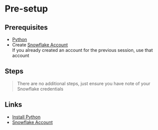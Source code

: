 # Pre-setup

## Prerequisites

* [Python][install_python]
* Create [Snowflake Account][snowflake_register] \
  If you already created an account for the previous session, use that account

## Steps

>There are no additional steps, just ensure you have note of your Snowflake credentials

## Links

* [Install Python][install_python]
* [Snowflake Account][snowflake_register]

[install_python]: https://www.python.org/downloads/
[snowflake_register]: https://signup.snowflake.com/
